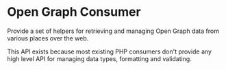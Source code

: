 Open Graph Consumer
===================

Provide a set of helpers for retrieving and managing Open Graph data from
various places over the web.

This API exists because most existing PHP consumers don't provide any high
level API for managing data types, formatting and validating.
